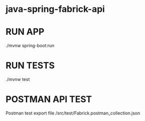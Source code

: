 # java-spring-fabrick-api

# RUN APP
./mvnw spring-boot:run

# RUN TESTS
./mvnw test  

# POSTMAN API TEST
Postman test export file /src/test/Fabrick.postman_collection.json




